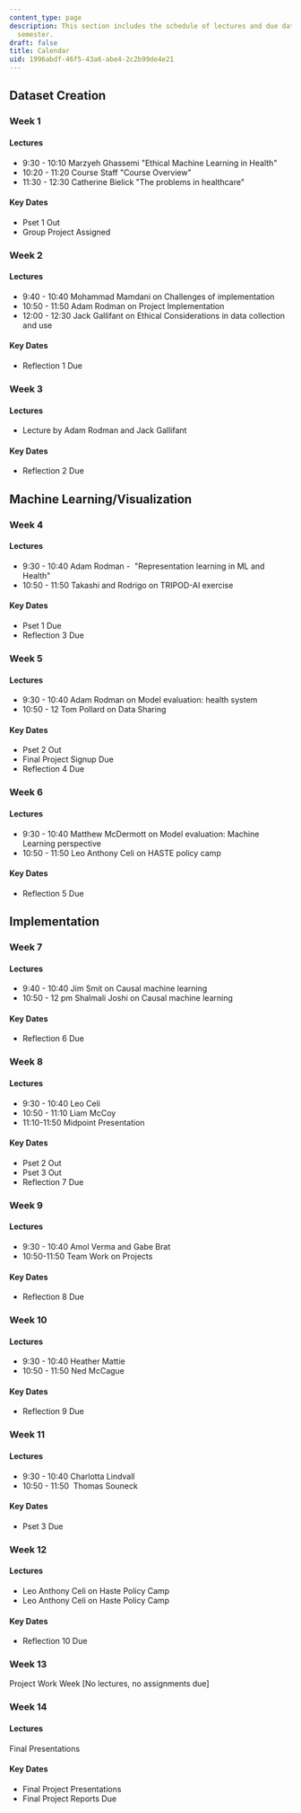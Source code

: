 ```yaml
---
content_type: page
description: This section includes the schedule of lectures and due dates for the
  semester.
draft: false
title: Calendar
uid: 1996abdf-46f5-43a6-abe4-2c2b99de4e21
---
```

## Dataset Creation

### Week 1

#### Lectures

- 9:30 - 10:10 Marzyeh Ghassemi "Ethical Machine Learning in Health"
- 10:20 - 11:20 Course Staff "Course Overview"
- 11:30 - 12:30 Catherine Bielick "The problems in healthcare"

#### Key Dates

- Pset 1 Out
- Group Project Assigned

### Week 2

#### Lectures

- 9:40 - 10:40 Mohammad Mamdani on Challenges of implementation
- 10:50 - 11:50 Adam Rodman on Project Implementation
- 12:00 - 12:30 Jack Gallifant on Ethical Considerations in data collection and use

#### Key Dates

- Reflection 1 Due

### Week 3

#### Lectures

- Lecture by Adam Rodman and Jack Gallifant

#### Key Dates

- Reflection 2 Due

## Machine Learning/Visualization

### Week 4

#### Lectures

- 9:30 - 10:40 Adam Rodman -  "Representation learning in ML and Health"
- 10:50 - 11:50 Takashi and Rodrigo on TRIPOD-AI exercise

#### Key Dates

- Pset 1 Due
- Reflection 3 Due

### Week 5

#### Lectures

- 9:30 - 10:40 Adam Rodman on Model evaluation: health system 
- 10:50 - 12 Tom Pollard on Data Sharing

#### Key Dates

- Pset 2 Out
- Final Project Signup Due
- Reflection 4 Due

### Week 6

#### Lectures

- 9:30 - 10:40 Matthew McDermott on Model evaluation: Machine Learning perspective
- 10:50 - 11:50 Leo Anthony Celi on HASTE policy camp

#### Key Dates

- Reflection 5 Due

## Implementation

### Week 7

#### Lectures

- 9:40 - 10:40 Jim Smit on Causal machine learning
- 10:50 - 12 pm Shalmali Joshi on Causal machine learning

#### Key Dates

- Reflection 6 Due

### Week 8

#### Lectures

- 9:30 - 10:40 Leo Celi
- 10:50 - 11:10 Liam McCoy
- 11:10-11:50 Midpoint Presentation

#### Key Dates

- Pset 2 Out
- Pset 3 Out
- Reflection 7 Due

### Week 9

#### Lectures

- 9:30 - 10:40 Amol Verma and Gabe Brat
- 10:50-11:50 Team Work on Projects

#### Key Dates

- Reflection 8 Due

### Week 10

#### Lectures

- 9:30 - 10:40 Heather Mattie
- 10:50 - 11:50 Ned McCague

#### Key Dates

- Reflection 9 Due

### Week 11

#### Lectures

- 9:30 - 10:40 Charlotta Lindvall
- 10:50 - 11:50  Thomas Souneck

#### Key Dates

- Pset 3 Due

### Week 12

#### Lectures

- Leo Anthony Celi on Haste Policy Camp
- Leo Anthony Celi on Haste Policy Camp

#### Key Dates

- Reflection 10 Due

### Week 13

Project Work Week \[No lectures, no assignments due\]

### Week 14

#### Lectures

Final Presentations

#### Key Dates

- Final Project Presentations
- Final Project Reports Due
